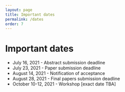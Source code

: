 ```yaml
---
layout: page
title: Important dates
permalink: /dates
order: 7
---
```


# Important dates

* July 16, 2021 - Abstract submission deadline
* July 23, 2021 - Paper submission deadline
* August 14, 2021 - Notification of acceptance
* August 28, 2021 - Final papers submission deadline
* October 10-12, 2021 - Workshop [exact date TBA]
